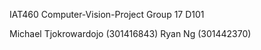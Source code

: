 IAT460 Computer-Vision-Project
Group 17 D101

Michael Tjokrowardojo (301416843)
Ryan Ng (301442370)
